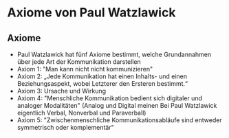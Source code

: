 # Axiome von Paul Watzlawick

## Axiome

+ Paul Watzlawick hat fünf Axiome bestimmt, welche Grundannahmen über jede Art der Kommunikation darstellen
+ Axiom 1: "Man kann nicht nicht kommunizieren"
+ Axiom 2: „Jede Kommunikation hat einen Inhalts- und einen Beziehungsaspekt, wobei Letzterer den
Ersteren bestimmt.“
+ Axiom 3: Ursache und Wirkung
+ Axiom 4: "Menschliche Kommunikation bedient sich digitaler und analoger Modalitäten" (Analog und Digital meinen Bei Paul Watzlawick eigentlich Verbal, Nonverbal und Paraverball)
+ Axiom 5: "Zwischenmenschliche Kommunikationsabläufe sind entweder symmetrisch oder komplementär"
